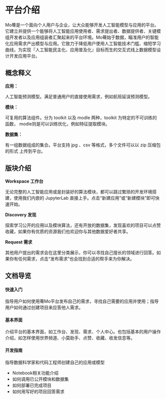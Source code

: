 # 平台介绍

Mo蓦是一个面向个人用户与企业，让大众能够开发人工智能模型与应用的平台。它建立并提供一个能够将人工智能应用使用者、需求提出者、数据提供者、关键模组开发者以及应用组装者汇聚起来的平台环境。Mo蓦始于数据，瞄准用户的智能化应用需求产出模型与应用。它致力于降低用户使用人工智能技术门槛、缩短学习曲线，为实现『人工智能民主化、应用普及化』目标而生的交互式线上数据模型设计开发应用平台。 

## 概念释义

**应用：**

人工智能预测模型。满足普通用户的直接使用需求，例如航班延误预测模型。

**模块：** 

可复用的算法组件。分为 toolkit 以及 modle 两种，toolkit 为特定的不可训练的函数， modle则是可以训练优化，例如特征提取模块。

**数据集：**

有一组数据组成的集合。平台支持 jpg 、csv 等格式，多个文件可以以 zip 压缩包的形式
上传到平台。

## 版块介绍

**Workspace 工作台**

无论完整的人工智能应用或是封装好的算法模块，都可以跳过繁琐的开发环境搭建，使用我们内嵌的 JupyterLab 直接上手。点击“新建应用”或“新建模块”即可快速开始。

**Discovery 发现**

探索学习公开的应用以及模块算法，还有开放的数据集，发现喜欢的项目可以点赞收藏，如果你有优质的资源我们也欢迎你与其他数据爱好者共享。

**Request 需求**

其他用户提出的需求会在这里分类展示，你可以寻找自己擅长的领域进行回答。如果你有任何需求，点击“发布需求”也会找到合适的帮手来为你解决。


## 文档导览

#### 快速入门
指导用户如何使用蓦Mo平台发布自己的需求，寻找自己需要的应用并使用；指导用户如何通过创建项目来应答他人需求。

#### 基本界面
介绍平台的基本界面，如工作台、发现、需求、个人中心。也包括基本的用户操作介绍，如怎样使用世界频道、小莫助手、点赞、收藏、收发信息等。

#### 开发指南
指导数据科学家和代码工程师创建自己的应用或模型

- Notebook相关功能介绍
- 如何调用已公开模块和数据集
- 如何部署已完成项目
- 如何用写好的项目回答需求

<!--
## 移动端用户指南
帮助移动端用户快速玩转Mo蓦平台。
-->

